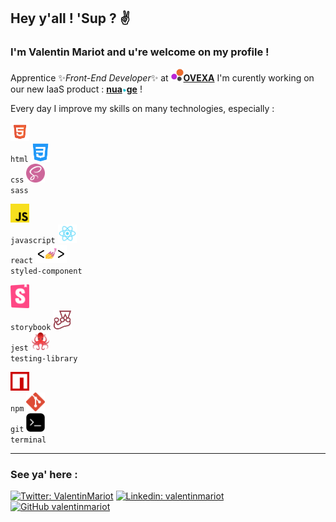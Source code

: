 ## Hey y'all ! 'Sup ? ✌️ 

### I'm Valentin Mariot and u're welcome on my profile !
      
Apprentice ✨*Front-End Developer*✨ at [**<img height="20px" src="/oxeva.png" />OVEXA**](https://oxeva.fr) I'm curently working on our new IaaS product : [**nua<img height="7px" src="/nua.ge2.png" />ge**](https://nua.ge) !
       
Every day I improve my skills on many technologies, especially :   

<code><img width="30px" title="HTML" alt="HTML" src="/logos/html.png"> html</code>
<code><img width="30px" title="CSS" alt="CSS" src="/logos/css.png"> css</code>
<code><img width="30px" title="SASS" alt="SASS" src="/logos/sass.png"> sass</code>

<code><img width="30px" title="JS" alt="JS" src="/logos/js.png"> javascript</code>
<code><img width="30px" title="REACT" alt="REACT" src="/logos/react.webp"> react</code>
<code><img width="50px" title="STYLED-COMPONENT" alt="STYLED-COMPONENT" src="/logos/styledComponent.png"> styled-component</code>

<code><img width="30px" title="STORYBOOK" alt="STORYBOOK" src="/logos/storybook.svg"> storybook</code>
<code><img width="30px" title="JEST" alt="JEST" src="/logos/jest.png"> jest</code>
<code><img width="30px" title="TESTING-LIBRARY" alt="TESTING-LIBRARY" src="/logos/testingLibrary.png"> testing-library</code>


<code><img width="30px" title="NPM" alt="NPM" src="/logos/npm.svg"> npm</code>
<code><img width="30px" title="GIT" alt="GIT" src="/logos/git.png"> git</code>
<code><img width="30px" title="TERMINAL" alt="TERMINAL" src="/logos/terminal.jpeg"> terminal</code>

<hr> 

### See ya' here :

[![Twitter: ValentinMariot](https://img.shields.io/twitter/follow/ValentinMariot?style=social)](https://twitter.com/ValentinMariot)
[![Linkedin: valentinmariot](https://img.shields.io/badge/-valentinmariot-blue?style=flat-square&logo=Linkedin&logoColor=white&link=https://www.linkedin.com/in/valentinmariot/)](https://www.linkedin.com/in/valentinmariot/)
[![GitHub valentinmariot](https://img.shields.io/github/followers/valentinmariot?label=follow&style=social)](https://github.com/valentinmariot)
